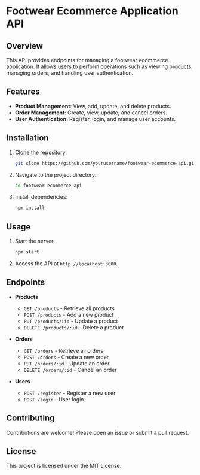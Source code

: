 # Footwear Ecommerce Application API

## Overview
This API provides endpoints for managing a footwear ecommerce application. It allows users to perform operations such as viewing products, managing orders, and handling user authentication.

## Features
- **Product Management**: View, add, update, and delete products.
- **Order Management**: Create, view, update, and cancel orders.
- **User Authentication**: Register, login, and manage user accounts.

## Installation
1. Clone the repository:
    ```sh
    git clone https://github.com/yourusername/footwear-ecommerce-api.git
    ```
2. Navigate to the project directory:
    ```sh
    cd footwear-ecommerce-api
    ```
3. Install dependencies:
    ```sh
    npm install
    ```

## Usage
1. Start the server:
    ```sh
    npm start
    ```
2. Access the API at `http://localhost:3000`.

## Endpoints
- **Products**
  - `GET /products` - Retrieve all products
  - `POST /products` - Add a new product
  - `PUT /products/:id` - Update a product
  - `DELETE /products/:id` - Delete a product

- **Orders**
  - `GET /orders` - Retrieve all orders
  - `POST /orders` - Create a new order
  - `PUT /orders/:id` - Update an order
  - `DELETE /orders/:id` - Cancel an order

- **Users**
  - `POST /register` - Register a new user
  - `POST /login` - User login

## Contributing
Contributions are welcome! Please open an issue or submit a pull request.

## License
This project is licensed under the MIT License.
